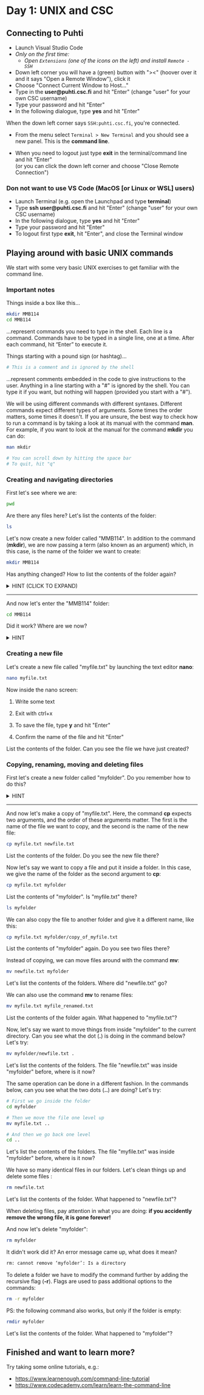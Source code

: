 # Day 1: UNIX and CSC

## Connecting to Puhti

* Launch Visual Studio Code
* _Only on the first time:_ 
    - _Open `Extensions` (one of the icons on the left) and install `Remote - SSH`_  
* Down left corner you will have a (green) button with "><" (hoover over it and it says "Open a Remote Window"), click it 
* Choose "Connect Current Window to Host..."
* Type in the **user<span>@puhti.csc.fi** and hit "Enter" (change "user" for your own CSC username) 
* Type your password and hit "Enter"
* In the following dialogue, type **yes** and hit "Enter"

When the down left corner says `SSH:puhti.csc.fi`, you're connected.
* From the menu select `Terminal > New Terminal` and you should see a new panel. This is the __command line__.

* When you need to logout just type **exit** in the terminal/command line and hit "Enter"  
(or you can click the down left corner and choose "Close Remote Connection")

### Don not want to use VS Code (MacOS [or Linux or WSL] users)

* Launch Terminal
(e.g. open the Launchpad and type **terminal**)
* Type **ssh user<span>@puhti.csc.fi** and hit "Enter" (change "user" for your own CSC username)
* In the following dialogue, type **yes** and hit "Enter"
* Type your password and hit "Enter"
* To logout first type **exit**, hit "Enter", and close the Terminal window

## Playing around with basic UNIX commands

We start with some very basic UNIX exercises to get familiar with the command line.

### Important notes

Things inside a box like this...

```bash
mkdir MMB114
cd MMB114
```
...represent commands you need to type in the shell. Each line is a command. Commands have to be typed in a single line, one at a time. After each command, hit “Enter” to execute it.

Things starting with a pound sign (or hashtag)...

```bash
# This is a comment and is ignored by the shell
```

...represent comments embedded in the code to give instructions to the user. Anything in a line starting with a "#" is ignored by the shell. You can type it if you want, but nothing will happen (provided you start with a "#").

We will be using different commands with different syntaxes. Different commands expect different types of arguments. Some times the order matters, some times it doesn't. If you are unsure, the best way to check how to run a command is by taking a look at its manual with the command **man**. For example, if you want to look at the manual for the command **mkdir** you can do:

```bash
man mkdir

# You can scroll down by hitting the space bar
# To quit, hit "q"
```

### Creating and navigating directories

First let's see where we are:

```bash
pwd
```

Are there any files here? Let's list the contents of the folder:

```bash
ls
```

Let's now create a new folder called "MMB114". In addition to the command (**mkdir**), we are now passing a term (also known as an argument) which, in this case, is the name of the folder we want to create:

```bash
mkdir MMB114
```

Has anything changed? How to list the contents of the folder again?

<details>
<summary>
HINT (CLICK TO EXPAND)
</summary>

> ls

</details>  

---

And now let's enter the "MMB114" folder:

```bash
cd MMB114
```

Did it work? Where are we now?

<details>
<summary>
HINT
</summary>

> pwd

</details>  

### Creating a new file

Let's create a new file called "myfile.txt" by launching the text editor **nano**:

```bash
nano myfile.txt
```

Now inside the nano screen:

1. Write some text

2. Exit with ctrl+x

3. To save the file, type **y** and hit "Enter"

4. Confirm the name of the file and hit "Enter"

List the contents of the folder. Can you see the file we have just created?


### Copying, renaming, moving and deleting files

First let's create a new folder called "myfolder". Do you remember how to do this?

<details>
<summary>
HINT
</summary>

> mkdir myfolder

</details>  

---

And now let's make a copy of "myfile.txt". Here, the command **cp** expects two arguments, and the order of these arguments matter. The first is the name of the file we want to copy, and the second is the name of the new file:

```bash
cp myfile.txt newfile.txt
```

List the contents of the folder. Do you see the new file there?  

Now let's say we want to copy a file and put it inside a folder. In this case, we give the name of the folder as the second argument to **cp**:

```bash
cp myfile.txt myfolder
```

List the contents of "myfolder". Is "myfile.txt" there?

```bash
ls myfolder
```

We can also copy the file to another folder and give it a different name, like this:

```bash
cp myfile.txt myfolder/copy_of_myfile.txt
```

List the contents of "myfolder" again.  Do you see two files there?

Instead of copying, we can move files around with the command **mv**:

```bash
mv newfile.txt myfolder
```

Let's list the contents of the folders. Where did "newfile.txt" go?

We can also use the command **mv** to rename files:

```bash
mv myfile.txt myfile_renamed.txt
```

List the contents of the folder again. What happened to "myfile.txt"?

Now, let's say we want to move things from inside "myfolder" to the current directory. Can you see what the dot (**.**) is doing in the command below? Let's try:

```bash
mv myfolder/newfile.txt .
```

Let's list the contents of the folders. The file "newfile.txt" was inside "myfolder" before, where is it now?  

The same operation can be done in a different fashion. In the commands below, can you see what the two dots (**..**) are doing? Let's try:

```bash
# First we go inside the folder
cd myfolder

# Then we move the file one level up
mv myfile.txt ..

# And then we go back one level
cd ..
```

Let's list the contents of the folders. The file "myfile.txt" was inside "myfolder" before, where is it now?  

We have so many identical files in our folders. Let's clean things up and delete some files :

```bash
rm newfile.txt
```

Let's list the contents of the folder. What happened to "newfile.txt"?  

When deleting files, pay attention in what you are doing: **if you accidently remove the wrong file, it is gone forever!**

And now let's delete "myfolder":

```bash
rm myfolder
```

It didn't work did it? An error message came up, what does it mean?

```bash
rm: cannot remove ‘myfolder’: Is a directory
```

To delete a folder we have to modify the command further by adding the recursive flag (**-r**). Flags are used to pass additional options to the commands:

```bash
rm -r myfolder
```

PS: the following command also works, but only if the folder is empty:

```bash
rmdir myfolder
```

Let's list the contents of the folder. What happened to "myfolder"?  


## Finished and want to learn more?

Try taking some online tutorials, e.g.:

* https://www.learnenough.com/command-line-tutorial
* https://www.codecademy.com/learn/learn-the-command-line
